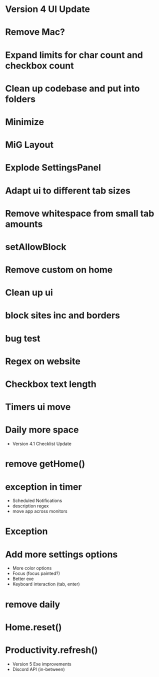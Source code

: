 # Version 4 UI Update
# Remove Mac?
# Expand limits for char count and checkbox count
# Clean up codebase and put into folders
# Minimize
# MiG Layout
# Explode SettingsPanel
# Adapt ui to different tab sizes
# Remove whitespace from small tab amounts
# setAllowBlock
# Remove custom on home
# Clean up ui
# block sites inc and borders
# bug test
# Regex on website
# Checkbox text length
# Timers ui move
# Daily more space

- Version 4.1 Checklist Update
# remove getHome()
# exception in timer
- Scheduled Notifications
- description regex
- move app across monitors
# Exception
# Add more settings options
- More color options
- Focus (focus painted?)
- Better exe
- Keyboard interaction (tab, enter)
# remove daily
# Home.reset()
# Productivity.refresh()

- Version 5 Exe improvements
- Discord API (in-between)